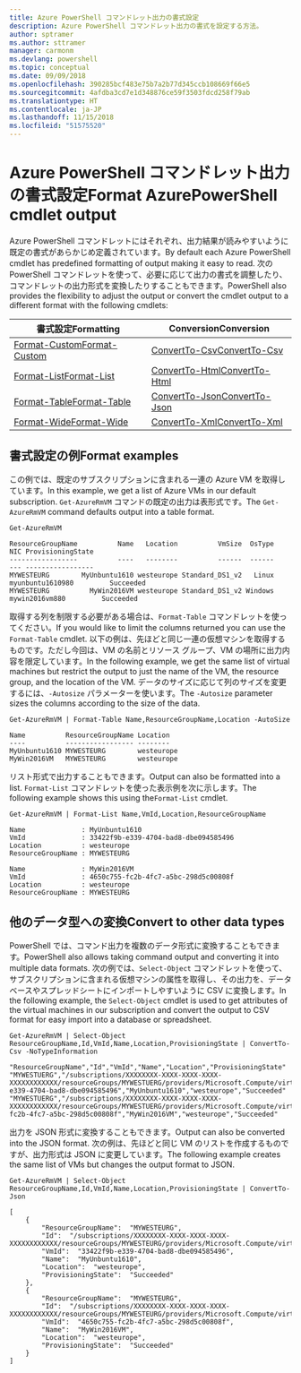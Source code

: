 ```yaml
---
title: Azure PowerShell コマンドレット出力の書式設定
description: Azure PowerShell コマンドレット出力の書式を設定する方法。
author: sptramer
ms.author: sttramer
manager: carmonm
ms.devlang: powershell
ms.topic: conceptual
ms.date: 09/09/2018
ms.openlocfilehash: 390285bcf483e75b7a2b77d345ccb108669f66e5
ms.sourcegitcommit: 4afdba3cd7e1d348876ce59f3503fdcd258f79ab
ms.translationtype: HT
ms.contentlocale: ja-JP
ms.lasthandoff: 11/15/2018
ms.locfileid: "51575520"
---
```

# <a name="format-azurepowershell-cmdlet-output"></a><span data-ttu-id="0964a-103">Azure PowerShell コマンドレット出力の書式設定</span><span class="sxs-lookup"><span data-stu-id="0964a-103">Format AzurePowerShell cmdlet output</span></span>

<span data-ttu-id="0964a-104">Azure PowerShell コマンドレットにはそれぞれ、出力結果が読みやすいように既定の書式があらかじめ定義されています。</span><span class="sxs-lookup"><span data-stu-id="0964a-104">By default each Azure PowerShell cmdlet has predefined formatting of output making it easy to read.</span></span>  <span data-ttu-id="0964a-105">次の PowerShell コマンドレットを使って、必要に応じて出力の書式を調整したり、コマンドレットの出力形式を変換したりすることもできます。</span><span class="sxs-lookup"><span data-stu-id="0964a-105">PowerShell also provides the flexibility to adjust the output or convert the cmdlet output to a different format with the following cmdlets:</span></span>

| <span data-ttu-id="0964a-106">書式設定</span><span class="sxs-lookup"><span data-stu-id="0964a-106">Formatting</span></span>      | <span data-ttu-id="0964a-107">Conversion</span><span class="sxs-lookup"><span data-stu-id="0964a-107">Conversion</span></span>       |
|-----------------|------------------|
| [<span data-ttu-id="0964a-108">Format-Custom</span><span class="sxs-lookup"><span data-stu-id="0964a-108">Format-Custom</span></span>](/powershell/module/microsoft.powershell.utility/format-custom) | [<span data-ttu-id="0964a-109">ConvertTo-Csv</span><span class="sxs-lookup"><span data-stu-id="0964a-109">ConvertTo-Csv</span></span>](/powershell/module/microsoft.powershell.utility/convertto-csv)  |
| [<span data-ttu-id="0964a-110">Format-List</span><span class="sxs-lookup"><span data-stu-id="0964a-110">Format-List</span></span>](/powershell/module/microsoft.powershell.utility/format-list)   | [<span data-ttu-id="0964a-111">ConvertTo-Html</span><span class="sxs-lookup"><span data-stu-id="0964a-111">ConvertTo-Html</span></span>](/powershell/module/microsoft.powershell.utility/convertto-html) |
| [<span data-ttu-id="0964a-112">Format-Table</span><span class="sxs-lookup"><span data-stu-id="0964a-112">Format-Table</span></span>](/powershell/module/microsoft.powershell.utility/format-table)  | [<span data-ttu-id="0964a-113">ConvertTo-Json</span><span class="sxs-lookup"><span data-stu-id="0964a-113">ConvertTo-Json</span></span>](/powershell/module/microsoft.powershell.utility/convertto-json) |
| [<span data-ttu-id="0964a-114">Format-Wide</span><span class="sxs-lookup"><span data-stu-id="0964a-114">Format-Wide</span></span>](/powershell/module/microsoft.powershell.utility/format-wide)   | [<span data-ttu-id="0964a-115">ConvertTo-Xml</span><span class="sxs-lookup"><span data-stu-id="0964a-115">ConvertTo-Xml</span></span>](/powershell/module/microsoft.powershell.utility/convertto-xml)  |

## <a name="format-examples"></a><span data-ttu-id="0964a-116">書式設定の例</span><span class="sxs-lookup"><span data-stu-id="0964a-116">Format examples</span></span>

<span data-ttu-id="0964a-117">この例では、既定のサブスクリプションに含まれる一連の Azure VM を取得しています。</span><span class="sxs-lookup"><span data-stu-id="0964a-117">In this example, we get a list of Azure VMs in our default subscription.</span></span>  <span data-ttu-id="0964a-118">`Get-AzureRmVM` コマンドの既定の出力は表形式です。</span><span class="sxs-lookup"><span data-stu-id="0964a-118">The `Get-AzureRmVM` command defaults output into a table format.</span></span>

```azurepowershell-interactive
Get-AzureRmVM
```

```output
ResourceGroupName          Name   Location          VmSize  OsType              NIC ProvisioningState
-----------------          ----   --------          ------  ------              --- -----------------
MYWESTEURG        MyUnbuntu1610 westeurope Standard_DS1_v2   Linux myunbuntu1610980         Succeeded
MYWESTEURG          MyWin2016VM westeurope Standard_DS1_v2 Windows   mywin2016vm880         Succeeded
```

<span data-ttu-id="0964a-119">取得する列を制限する必要がある場合は、`Format-Table` コマンドレットを使ってください。</span><span class="sxs-lookup"><span data-stu-id="0964a-119">If you would like to limit the columns returned you can use the `Format-Table` cmdlet.</span></span> <span data-ttu-id="0964a-120">以下の例は、先ほどと同じ一連の仮想マシンを取得するものです。ただし今回は、VM の名前とリソース グループ、VM の場所に出力内容を限定しています。</span><span class="sxs-lookup"><span data-stu-id="0964a-120">In the following example, we get the same list of virtual machines but restrict the output to just the name of the VM, the resource group, and the location of the VM.</span></span>  <span data-ttu-id="0964a-121">データのサイズに応じて列のサイズを変更するには、`-Autosize` パラメーターを使います。</span><span class="sxs-lookup"><span data-stu-id="0964a-121">The `-Autosize` parameter sizes the columns according to the size of the data.</span></span>

```azurepowershell-interactive
Get-AzureRmVM | Format-Table Name,ResourceGroupName,Location -AutoSize
```

```output
Name          ResourceGroupName Location
----          ----------------- --------
MyUnbuntu1610 MYWESTEURG        westeurope
MyWin2016VM   MYWESTEURG        westeurope
```

<span data-ttu-id="0964a-122">リスト形式で出力することもできます。</span><span class="sxs-lookup"><span data-stu-id="0964a-122">Output can also be formatted into a list.</span></span> <span data-ttu-id="0964a-123">`Format-List` コマンドレットを使った表示例を次に示します。</span><span class="sxs-lookup"><span data-stu-id="0964a-123">The following example shows this using the`Format-List` cmdlet.</span></span>

```azurepowershell-interactive
Get-AzureRmVM | Format-List Name,VmId,Location,ResourceGroupName
```

```output
Name              : MyUnbuntu1610
VmId              : 33422f9b-e339-4704-bad8-dbe094585496
Location          : westeurope
ResourceGroupName : MYWESTEURG

Name              : MyWin2016VM
VmId              : 4650c755-fc2b-4fc7-a5bc-298d5c00808f
Location          : westeurope
ResourceGroupName : MYWESTEURG
```

## <a name="convert-to-other-data-types"></a><span data-ttu-id="0964a-124">他のデータ型への変換</span><span class="sxs-lookup"><span data-stu-id="0964a-124">Convert to other data types</span></span>

<span data-ttu-id="0964a-125">PowerShell では、コマンド出力を複数のデータ形式に変換することもできます。</span><span class="sxs-lookup"><span data-stu-id="0964a-125">PowerShell also allows taking command output and converting it into multiple data formats.</span></span> <span data-ttu-id="0964a-126">次の例では、`Select-Object` コマンドレットを使って、サブスクリプションに含まれる仮想マシンの属性を取得し、その出力を、データベースやスプレッドシートにインポートしやすいように CSV に変換します。</span><span class="sxs-lookup"><span data-stu-id="0964a-126">In the following example, the `Select-Object` cmdlet is used to get attributes of the virtual machines in our subscription and convert the output to CSV format for easy import into a database or spreadsheet.</span></span>

```azurepowershell-interactive
Get-AzureRmVM | Select-Object ResourceGroupName,Id,VmId,Name,Location,ProvisioningState | ConvertTo-Csv -NoTypeInformation
```

```output
"ResourceGroupName","Id","VmId","Name","Location","ProvisioningState"
"MYWESTUERG","/subscriptions/XXXXXXXX-XXXX-XXXX-XXXX-XXXXXXXXXXXX/resourceGroups/MYWESTUERG/providers/Microsoft.Compute/virtualMachines/MyUnbuntu1610","33422f9b-e339-4704-bad8-dbe094585496","MyUnbuntu1610","westeurope","Succeeded"
"MYWESTUERG","/subscriptions/XXXXXXXX-XXXX-XXXX-XXXX-XXXXXXXXXXXX/resourceGroups/MYWESTUERG/providers/Microsoft.Compute/virtualMachines/MyWin2016VM","4650c755-fc2b-4fc7-a5bc-298d5c00808f","MyWin2016VM","westeurope","Succeeded"
```

<span data-ttu-id="0964a-127">出力を JSON 形式に変換することもできます。</span><span class="sxs-lookup"><span data-stu-id="0964a-127">Output can also be converted into the JSON format.</span></span>  <span data-ttu-id="0964a-128">次の例は、先ほどと同じ VM のリストを作成するものですが、出力形式は JSON に変更しています。</span><span class="sxs-lookup"><span data-stu-id="0964a-128">The following example creates the same list of VMs but changes the output format to JSON.</span></span>

```azurepowershell-interactive
Get-AzureRmVM | Select-Object ResourceGroupName,Id,VmId,Name,Location,ProvisioningState | ConvertTo-Json
```

```output
[
    {
        "ResourceGroupName":  "MYWESTEURG",
        "Id":  "/subscriptions/XXXXXXXX-XXXX-XXXX-XXXX-XXXXXXXXXXXX/resourceGroups/MYWESTEURG/providers/Microsoft.Compute/virtualMachines/MyUnbuntu1610",
        "VmId":  "33422f9b-e339-4704-bad8-dbe094585496",
        "Name":  "MyUnbuntu1610",
        "Location":  "westeurope",
        "ProvisioningState":  "Succeeded"
    },
    {
        "ResourceGroupName":  "MYWESTEURG",
        "Id":  "/subscriptions/XXXXXXXX-XXXX-XXXX-XXXX-XXXXXXXXXXXX/resourceGroups/MYWESTEURG/providers/Microsoft.Compute/virtualMachines/MyWin2016VM",
        "VmId":  "4650c755-fc2b-4fc7-a5bc-298d5c00808f",
        "Name":  "MyWin2016VM",
        "Location":  "westeurope",
        "ProvisioningState":  "Succeeded"
    }
]
```
